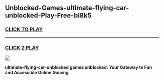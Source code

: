 
## Unblocked-Games-ultimate-flying-car-unblocked-Play-Free-bl8k5
<h3>
<a href="https://premium76.site?title=ultimate-flying-car-unblocked&ref=20M">CLICK TO PLAY</a></h3>
<hr>

<h3>
<a href="https://premium76.site?title=ultimate-flying-car-unblocked&ref=20M">CLICK 2 PLAY</a>
  
</h3>

<a href="https://premium76.site?title=ultimate-flying-car-unblocked&ref=19M"><img src="https://clearcache.store/games.png"></a>


**ultimate-flying-car-unblocked games unblocked: Your Gateway to Fun and Accessible Online Gaming**
